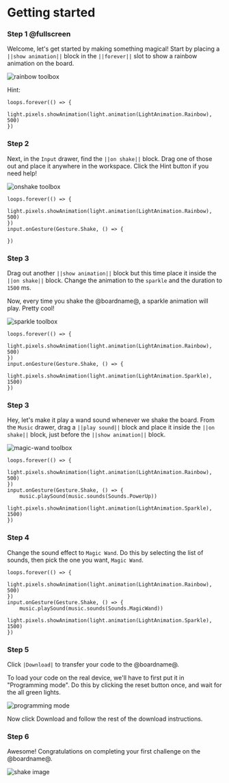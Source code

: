 # Getting started

### Step 1 @fullscreen

Welcome, let's get started by making something magical! Start by placing a ``||show animation||`` block in the ``||forever||`` slot to show a rainbow animation on the board.

![rainbow toolbox](/static/cp/tutorials/getting-started/rainbow-toolbox.gif)

Hint:

```blocks
loops.forever(() => {
    light.pixels.showAnimation(light.animation(LightAnimation.Rainbow), 500)
})
```

### Step 2

Next, in the ``Input`` drawer, find the ``||on shake||`` block. Drag one of those out and place it anywhere in the workspace.
Click the Hint button if you need help!

![onshake toolbox](/static/cp/tutorials/getting-started/onshake-toolbox.gif)

```blocks
loops.forever(() => {
    light.pixels.showAnimation(light.animation(LightAnimation.Rainbow), 500)
})
input.onGesture(Gesture.Shake, () => {

})
```

### Step 3

Drag out another ``||show animation||`` block but this time place it inside the ``||on shake||`` block. Change the animation to the ``sparkle`` and the duration to ``1500`` ms.

Now, every time you shake the @boardname@, a sparkle animation will play. Pretty cool!

![sparkle toolbox](/static/cp/tutorials/getting-started/sparkle-toolbox.gif)

```blocks
loops.forever(() => {
    light.pixels.showAnimation(light.animation(LightAnimation.Rainbow), 500)
})
input.onGesture(Gesture.Shake, () => {
    light.pixels.showAnimation(light.animation(LightAnimation.Sparkle), 1500)
})
```

### Step 3

Hey, let's make it play a wand sound whenever we shake the board. From the ``Music`` drawer, drag a ``||play sound||`` block and place it inside the ``||on shake||`` block, just before the ``||show animation||`` block.

![magic-wand toolbox](/static/cp/tutorials/getting-started/wandsound-toolbox.gif)

```blocks
loops.forever(() => {
    light.pixels.showAnimation(light.animation(LightAnimation.Rainbow), 500)
})
input.onGesture(Gesture.Shake, () => {
    music.playSound(music.sounds(Sounds.PowerUp))
    light.pixels.showAnimation(light.animation(LightAnimation.Sparkle), 1500)
})
```

### Step 4

Change the sound effect to ``Magic Wand``. Do this by selecting the list of sounds, then pick the one you want, ``Magic Wand``.

```blocks
loops.forever(() => {
    light.pixels.showAnimation(light.animation(LightAnimation.Rainbow), 500)
})
input.onGesture(Gesture.Shake, () => {
    music.playSound(music.sounds(Sounds.MagicWand))
    light.pixels.showAnimation(light.animation(LightAnimation.Sparkle), 1500)
})
```

### Step 5

Click ``|Download|`` to transfer your code to the @boardname@.

To load your code on the real device, we'll have to first put it in "Programming mode".
Do this by clicking the reset button once, and wait for the all green lights.

![programming mode](/static/cp/tutorials/getting-started/programming-mode.gif)

Now click Download and follow the rest of the download instructions.

### Step 6

Awesome! Congratulations on completing your first challenge on the @boardname@.


![shake image](/static/cp/tutorials/getting-started/shake.gif)
